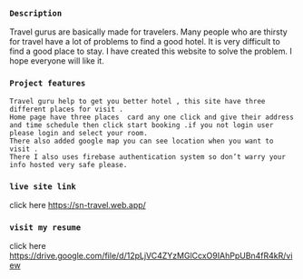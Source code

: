 ### `Description`
Travel gurus are basically made for travelers. Many people who are thirsty for travel have a lot of problems to find a good hotel. It is very difficult to find a good place to stay. I have created this website to solve the problem. I hope everyone will like it.
### `Project features `
	Travel guru help to get you better hotel , this site have three different places for visit .
	Home page have three places  card any one click and give their address and time schedule then click start booking .if you not login user please login and select your room.
	There also added google map you can see location when you want to visit .
	There I also uses firebase authentication system so don’t warry your info hosted very safe please. 

### `live site link `
click here  https://sn-travel.web.app/
### `visit my resume `
click here https://drive.google.com/file/d/12pLjVC4ZYzMGlCcxO9IAhPpUBn4fR4kR/view
